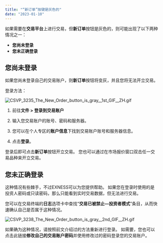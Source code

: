 ```yaml
---
title: "“新订单”按键是灰色的"
date: "2023-01-10"
---
```


如果需要在**交易平台**上进行交易，但**新订单**按钮是灰色的，则可能出现了以下两种情况之一：

- **您尚未登录**
- **您未正确登录**

## 您尚未登录

如果您尚未登录自己的交易账户，则**新订单**按钮将变灰，并且您将无法开立交易。

登录方法：

![CSVP_3235_The_New_Order_button_is_gray__1st_GIF__ZH.gif](https://cdn.jsdelivr.net/gh/jarlin8/OSS@main/exhelp/CSVP_3235_The_New_Order_button_is_gray__1st_GIF__ZH.gif)

1. 前往**文件 > 登录到交易账户**
2. 输入您交易账户的账号、密码和服务器。

1. 您可以在个人专区的**账户信息**下找到交易账户账号和服务器信息。

4. 点击**登录**。

登录后即可点击**新订单**按钮开立交易。 您也可以通过在市场报价窗口双击任一交易品种来开立交易。

## 您未正确登录

这种情况有些棘手，不过EXNESS可以为您提供帮助。 如果您在登录时使用的是投资人密码或只读密码，那么只能看到实时交易数据，但无法进行交易。

您可以在交易终端的**日志**选项卡中查找“**交易已被禁止—投资者模式**”条目，从而快速确认自己是否属于这种情况。

![CSVP_3238_The_New_Order_button_is_gray__2nd_GIF__ZH.gif](https://cdn.jsdelivr.net/gh/jarlin8/OSS@main/exhelp/CSVP_3238_The_New_Order_button_is_gray__2nd_GIF__ZH.gif)

如果确为这种情况，请按照前文介绍过的方法重新进行登录。 如需要，您也可以点击此链接**修改自己的交易账户密码**并使用修改过的密码登录您的交易账户。
